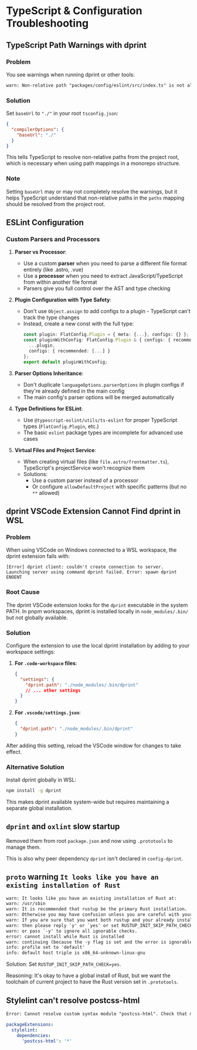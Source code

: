 # TypeScript & Configuration Troubleshooting

## TypeScript Path Warnings with dprint

### Problem
You see warnings when running dprint or other tools:
```txt
warn: Non-relative path "packages/config/eslint/src/index.ts" is not allowed when "baseUrl" is not set (did you forget a leading "./"?)
```

### Solution
Set `baseUrl` to `"./"` in your root `tsconfig.json`:
```json
{
  "compilerOptions": {
    "baseUrl": "./"
  }
}
```

This tells TypeScript to resolve non-relative paths from the project root, which is necessary when using path mappings in a monorepo structure.

### Note
Setting `baseUrl` may or may not completely resolve the warnings, but it helps TypeScript understand that non-relative paths in the `paths` mapping should be resolved from the project root.

## ESLint Configuration

### Custom Parsers and Processors

1. **Parser vs Processor**:
   - Use a custom **parser** when you need to parse a different file format entirely (like .astro, .vue)
   - Use a **processor** when you need to extract JavaScript/TypeScript from within another file format
   - Parsers give you full control over the AST and type checking

2. **Plugin Configuration with Type Safety**:
   - Don't use `Object.assign` to add configs to a plugin - TypeScript can't track the type changes
   - Instead, create a new const with the full type:
     ```ts
     const plugin: FlatConfig.Plugin = { meta: {...}, configs: {} };
     const pluginWithConfig: FlatConfig.Plugin & { configs: { recommended: FlatConfig.Config[] } } = {
       ...plugin,
       configs: { recommended: [...] }
     };
     export default pluginWithConfig;
     ```

3. **Parser Options Inheritance**:
   - Don't duplicate `languageOptions.parserOptions` in plugin configs if they're already defined in the main config
   - The main config's parser options will be merged automatically

4. **Type Definitions for ESLint**:
   - Use `@typescript-eslint/utils/ts-eslint` for proper TypeScript types (`FlatConfig.Plugin`, etc.)
   - The basic `eslint` package types are incomplete for advanced use cases

5. **Virtual Files and Project Service**:
   - When creating virtual files (like `file.astro/frontmatter.ts`), TypeScript's projectService won't recognize them
   - Solutions:
     - Use a custom parser instead of a processor
     - Or configure `allowDefaultProject` with specific patterns (but no `**` allowed)

## dprint VSCode Extension Cannot Find dprint in WSL

### Problem
When using VSCode on Windows connected to a WSL workspace, the dprint extension fails with:
```
[Error] dprint client: couldn't create connection to server.
Launching server using command dprint failed. Error: spawn dprint ENOENT
```

### Root Cause
The dprint VSCode extension looks for the `dprint` executable in the system PATH.
In pnpm workspaces, dprint is installed locally in `node_modules/.bin/` but not globally available.

### Solution
Configure the extension to use the local dprint installation by adding to your workspace settings:

1. **For `.code-workspace` files**:
   ```json
   {
     "settings": {
       "dprint.path": "./node_modules/.bin/dprint"
       // ... other settings
     }
   }
   ```

2. **For `.vscode/settings.json`**:
   ```json
   {
     "dprint.path": "./node_modules/.bin/dprint"
   }
   ```

After adding this setting, reload the VSCode window for changes to take effect.

### Alternative Solution
Install dprint globally in WSL:
```bash
npm install -g dprint
```

This makes dprint available system-wide but requires maintaining a separate global installation.

## `dprint` and `oxlint` slow startup

Removed them from root `package.json` and now using `.prototools` to manage them.

This is also why peer dependency `dprint` isn't declared in `config-dprint`.

## `proto` warning `It looks like you have an existing installation of Rust`

```txt
warn: It looks like you have an existing installation of Rust at:
warn: /usr/sbin
warn: It is recommended that rustup be the primary Rust installation.
warn: Otherwise you may have confusion unless you are careful with your PATH.
warn: If you are sure that you want both rustup and your already installed Rust
warn: then please reply `y' or `yes' or set RUSTUP_INIT_SKIP_PATH_CHECK to yes
warn: or pass `-y' to ignore all ignorable checks.
error: cannot install while Rust is installed
warn: continuing (because the -y flag is set and the error is ignorable)
info: profile set to 'default'
info: default host triple is x86_64-unknown-linux-gnu
```

Solution: Set `RUSTUP_INIT_SKIP_PATH_CHECK=yes`.

Reasoning: It's okay to have a global install of Rust, but we want the toolchain of current project to have the Rust version set in `.prototools`.

## Stylelint can't resolve postcss-html

```txt
Error: Cannot resolve custom syntax module "postcss-html". Check that module "postcss-html" is available and spelled correctly.  Caused by: Error [ERR_MODULE_NOT_FOUND]: Cannot find package 'postcss-html' imported from C:\Users\user\AppData\Local\pnpm\store\v10\links\stylelint\16.19.1\eeb6b75a982c201a8f1cb0d3610228ba6f7b7eefc757c56e6748a193c6779ee7\node_modules\stylelint\lib\utils\dynamicImport.cjs     at getCustomSyntax (C:\Users\user\AppData\Local\pnpm\store\v10\links\stylelint\16.19.1\eeb6b75a982c201a8f1cb0d3610228ba6f7b7eefc757c56e6748a193c6779ee7\node_modules\stylelint\lib\getPostcssResult.cjs:87:11)     at async getPostcssResult (C:\Users\user\AppData\Local\pnpm\store\v10\links\stylelint\16.19.1\eeb6b75a982c201a8f1cb0d3610228ba6f7b7eefc757c56e6748a193c6779ee7\node_modules\stylelint\lib\getPostcssResult.cjs:30:17)     at async lintSource (C:\Users\user\AppData\Local\pnpm\store\v10\links\stylelint\16.19.1\eeb6b75a982c201a8f1cb0d3610228ba6f7b7eefc757c56e6748a193c6779ee7\node_modules\stylelint\lib\lintSource.cjs:87:4)     at async postcssPlugin.standalone [as lint] (C:\Users\user\AppData\Local\pnpm\store\v10\links\stylelint\16.19.1\eeb6b75a982c201a8f1cb0d3610228ba6f7b7eefc757c56e6748a193c6779ee7\node_modules\stylelint\lib\standalone.cjs:150:26)     at async Nm.lintDocument (c:\Users\user\.vscode-oss\extensions\stylelint.vscode-stylelint-1.5.3-universal\dist\start-server.js:73:6761)     at async fy.Rq (c:\Users\user\.vscode-oss\extensions\stylelint.vscode-stylelint-1.5.3-universal\dist\start-server.js:73:66442)     at async Ef.iy (c:\Users\user\.vscode-oss\extensions\stylelint.vscode-stylelint-1.5.3-universal\dist\start-server.js:73:55936)     at async c:\Users\user\.vscode-oss\extensions\stylelint.vscode-stylelint-1.5.3-universal\dist\start-server.js:73:54917
```

```yaml name=pnpm-workspace.yaml
packageExtensions:
  stylelint:
    dependencies:
      'postcss-html': '*'